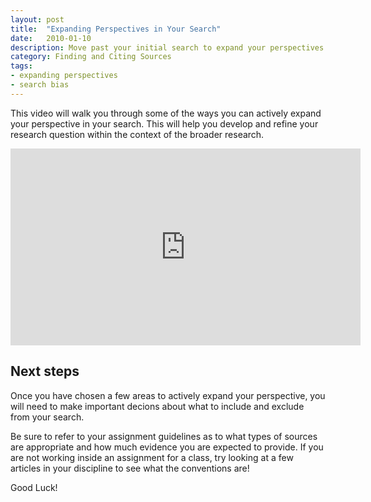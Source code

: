 ```yaml
---
layout: post
title:  "Expanding Perspectives in Your Search"
date:   2010-01-10
description: Move past your initial search to expand your perspectives and refine your research question. 
category: Finding and Citing Sources
tags:
- expanding perspectives
- search bias
---
```


<p class="flow-text">This video will walk you through some of the ways you can actively expand your perspective in your search. This will help you develop and refine your research question within the context of the broader research.</p>

<div class="video-container">
<iframe width="560" height="315" src="https://www.youtube.com/embed/rx7RYxP6QM0" frameborder="0" allowfullscreen></iframe></div>


## Next steps 

<p> Once you have chosen a few areas to actively expand your perspective, you will need to make important decions about what to include and exclude from your search.<p>
<p> Be sure to refer to your assignment guidelines as to what types of sources are appropriate and how much evidence you are expected to provide. If you are not working inside an assignment for a class, try looking at a few articles in your discipline to see what the conventions are!</p> 
<p> Good Luck! </p>

